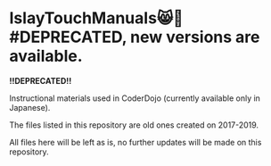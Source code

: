 # IslayTouchManuals😸📓 #DEPRECATED, new versions are available.


**!!DEPRECATED!!**

Instructional materials used in CoderDojo (currently available only in Japanese). 

The files listed in this repository are old ones created on 2017-2019.

All files here will be left as is, no further updates will be made on this repository.
